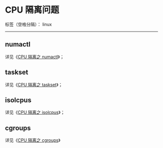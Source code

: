 # CPU 隔离问题

标签（空格分隔）： linux

---

## numactl

详见《[CPU 隔离之 numactl](CPU%20隔离之%20numactl.md)》；

## taskset

详见《[CPU 隔离之 taskset](CPU%20隔离之%20taskset.md)》；

## isolcpus

详见《[CPU 隔离之 isolcpus](CPU%20隔离之%20isolcpus.md)》；

## cgroups

详见《[CPU 隔离之 cgroups](CPU%20隔离之%20cgroups.md)》